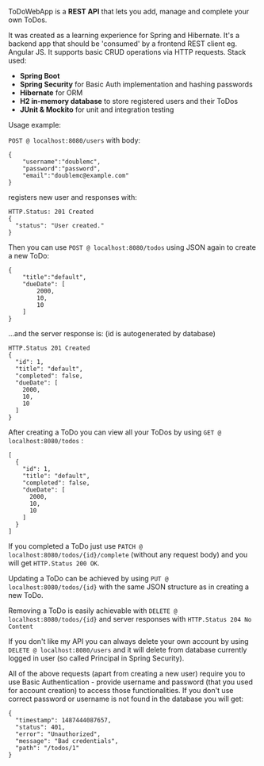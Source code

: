 ToDoWebApp is a **REST API** that lets you add, manage and complete your own ToDos.

It was created as a learning experience for Spring and Hibernate. It's a backend app that should be 'consumed' by a frontend REST client eg. Angular JS.
It supports basic CRUD operations via HTTP requests.
Stack used:
* **Spring Boot** 
* **Spring Security** for Basic Auth implementation and hashing passwords 
* **Hibernate** for ORM
* **H2 in-memory database** to store registered users and their ToDos
* **JUnit & Mockito** for unit and integration testing

Usage example:

`POST @ localhost:8080/users` with body:
```
{
	"username":"doublemc",
	"password":"password",
	"email":"doublemc@example.com"
}
```

registers new user and responses with:

```
HTTP.Status: 201 Created 
{
  "status": "User created."
}
```


Then you can use `POST @ localhost:8080/todos` using JSON again to create a new ToDo:
```
{
	"title":"default",
	"dueDate": [
		2000,
		10,
		10
	]
}
```

...and the server response is: (id is autogenerated by database)
```
HTTP.Status 201 Created
{
  "id": 1, 
  "title": "default",
  "completed": false,
  "dueDate": [
    2000,
    10,
    10
  ]
}
```

After creating a ToDo you can view all your ToDos by using `GET @ localhost:8080/todos` :

```
[
  {
    "id": 1,
    "title": "default",
    "completed": false,
    "dueDate": [
      2000,
      10,
      10
    ]
  }
]
```

If you completed a ToDo just use `PATCH @ localhost:8080/todos/{id}/complete`  (without any request body) and you will get `HTTP.Status 200 OK`.

Updating a ToDo can be achieved by using `PUT @ localhost:8080/todos/{id}` with the same JSON structure as in creating a new ToDo.

Removing a ToDo is easily achievable with `DELETE @ localhost:8080/todos/{id}` and server responses with `HTTP.Status 204 No Content`

If you don't like my API you can always delete your own account by using `DELETE @ localhost:8080/users` and it will delete from database currently logged in user (so called Principal in Spring Security).


All of the above requests (apart from creating a new user) require you to use Basic Authentication - provide username and password (that you used for account creation) to access those functionalities. If you don't use correct password or username is not found in the database you will get:
```
{
  "timestamp": 1487444087657,
  "status": 401,
  "error": "Unauthorized",
  "message": "Bad credentials",
  "path": "/todos/1"
}
```







 
